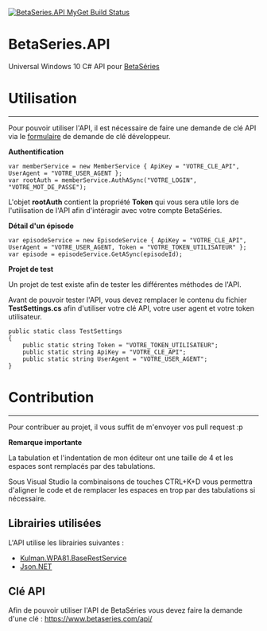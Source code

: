 [![BetaSeries.API MyGet Build Status](https://www.myget.org/BuildSource/Badge/fabmoll?identifier=f210c876-5f57-426b-9e01-4d86fe3a580b)](https://www.myget.org/)

# BetaSeries.API
Universal Windows 10 C# API pour [BetaSéries](http://www.betaseries.com "BetaSéries")

# Utilisation #
---
Pour pouvoir utiliser l'API, il est nécessaire de faire une demande de clé API via le [formulaire](http://www.betaseries.com/api/ "formulaire") de demande de clé développeur.

**Authentification**

    var memberService = new MemberService { ApiKey = "VOTRE_CLE_API", UserAgent = "VOTRE_USER_AGENT };
    var rootAuth = memberService.AuthASync("VOTRE_LOGIN", "VOTRE_MOT_DE_PASSE");
L'objet **rootAuth** contient la propriété **Token** qui vous sera utile lors de l'utilisation de l'API afin d'intéragir avec votre compte BetaSéries.

**Détail d'un épisode**

    var episodeService = new EpisodeService { ApiKey = "VOTRE_CLE_API", UserAgent = "VOTRE_USER_AGENT, Token = "VOTRE_TOKEN_UTILISATEUR" };
    var episode = episodeService.GetASync(episodeId);

**Projet de test**

Un projet de test existe afin de tester les différentes méthodes de l'API.

Avant de pouvoir tester l'API, vous devez remplacer le contenu du fichier **TestSettings.cs** afin d'utiliser votre clé API, votre user agent et votre token utilisateur.

    public static class TestSettings
	{
		public static string Token = "VOTRE_TOKEN_UTILISATEUR";
		public static string ApiKey = "VOTRE_CLE_API";
		public static string UserAgent = "VOTRE_USER_AGENT";
	}

# Contribution #
---
Pour contribuer au projet, il vous suffit de m'envoyer vos pull request :p

**Remarque importante**

La tabulation et l'indentation de mon éditeur ont une taille de 4 et les espaces sont remplacés par des tabulations.

Sous Visual Studio la combinaisons de touches CTRL+K+D vous permettra d'aligner le code et de remplacer les espaces en trop par des tabulations si nécessaire.


**Librairies utilisées**
---
L'API utilise les librairies suivantes :

- [Kulman.WPA81.BaseRestService](https://github.com/igorkulman/Kulman.WPA81.BaseRestService "Kulman.WPA81.BaseRestService")
- [Json.NET](http://www.newtonsoft.com/json "Json.NET")

**Clé API**
---
Afin de pouvoir utiliser l'API de BetaSéries vous devez faire la demande d'une clé : https://www.betaseries.com/api/
